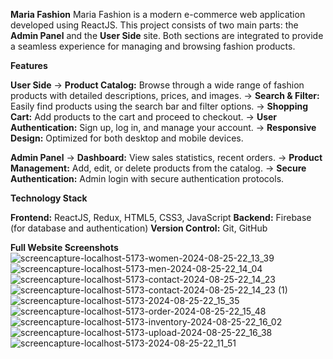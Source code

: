 **Maria Fashion**
Maria Fashion is a modern e-commerce web application developed using ReactJS. This project consists of two main parts: the **Admin Panel** and the **User Side** site. Both sections are integrated to provide a seamless experience for managing and browsing fashion products.

**Features**

**User Side**
-> **Product Catalog:** Browse through a wide range of fashion products with detailed descriptions, prices, and images.
-> **Search & Filter:** Easily find products using the search bar and filter options.
-> **Shopping Cart:** Add products to the cart and proceed to checkout.
-> **User Authentication:** Sign up, log in, and manage your account.
-> **Responsive Design:** Optimized for both desktop and mobile devices.

**Admin Panel**
-> **Dashboard:** View sales statistics, recent orders.
-> **Product Management:** Add, edit, or delete products from the catalog.
-> **Secure Authentication:** Admin login with secure authentication protocols.


**Technology Stack**

**Frontend:** ReactJS, Redux, HTML5, CSS3, JavaScript
**Backend:** Firebase (for database and authentication)
**Version Control:** Git, GitHub

**Full Website Screenshots**
![screencapture-localhost-5173-women-2024-08-25-22_13_39](https://github.com/user-attachments/assets/cf5cbbab-7609-4d25-b6f4-a62c481844b5)
![screencapture-localhost-5173-men-2024-08-25-22_14_04](https://github.com/user-attachments/assets/c7ed4b8a-8a54-4bc2-86e7-5cd32147279d)
![screencapture-localhost-5173-contact-2024-08-25-22_14_23](https://github.com/user-attachments/assets/b473d06f-c183-4099-b97b-ff2ffd1ed7f3)
![screencapture-localhost-5173-contact-2024-08-25-22_14_23 (1)](https://github.com/user-attachments/assets/b034ad17-eb74-42cf-9213-260a8e16ec8e)
![screencapture-localhost-5173-2024-08-25-22_15_35](https://github.com/user-attachments/assets/fd9c3d6a-920c-4690-96de-74a007473d29)
![screencapture-localhost-5173-order-2024-08-25-22_15_48](https://github.com/user-attachments/assets/00d4112b-3126-469f-8959-4c809c66989d)
![screencapture-localhost-5173-inventory-2024-08-25-22_16_02](https://github.com/user-attachments/assets/417425ad-7788-4bb0-970b-7c10bb12b7aa)
![screencapture-localhost-5173-upload-2024-08-25-22_16_38](https://github.com/user-attachments/assets/22df0e47-4ec7-4144-a880-ba620fe5a9d2)
![screencapture-localhost-5173-2024-08-25-22_11_51](https://github.com/user-attachments/assets/dd1ddb9a-33c7-48c0-91a4-b360b3fe28d5)
